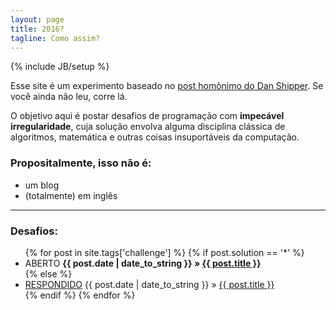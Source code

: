 ```yaml
---
layout: page
title: 2016?
tagline: Como assim?
---
```

{% include JB/setup %}

Esse site é um experimento baseado no [post homônimo do Dan Shipper](http://danshipper.com/124690091). 
Se você ainda não leu, corre lá.

O objetivo aqui é postar desafios de programação com **impecável irregularidade**, 
cuja solução envolva alguma disciplina clássica de algoritmos, matemática e outras 
coisas insuportáveis da computação.

### Propositalmente, isso não é:

* um blog
* (totalmente) em inglês

***

### Desafios:

<ul class="challenges">
  {% for post in site.tags['challenge'] %}
    {% if post.solution == '*' %}
        <li><span class='solution small open' title='Resposta em breve'>ABERTO</span> <strong><span>{{ post.date | date_to_string }}</span> &raquo; <a href="{{ BASE_PATH }}{{ post.url }}">{{ post.title }}</a></strong> </li>
    {% else %}
        <li><a href="{{ BASE_PATH }}{{ post.solution }}" class='solution small closed' title='Clica aí'>RESPONDIDO</a> <span>{{ post.date | date_to_string }}</span> &raquo; <a href="{{ BASE_PATH }}{{ post.url }}">{{ post.title }}</a> </li>
    {% endif %}
  {% endfor %}
</ul>

